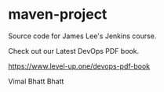 # maven-project
Source code for James Lee's Jenkins course.

Check out our Latest DevOps PDF book.

https://www.level-up.one/devops-pdf-book


Vimal Bhatt Bhatt
